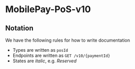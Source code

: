 # MobilePay-PoS-v10

## Notation
We have the following rules for how to write documentation
* Types are written as `posId`
* Endpoints are written as `GET /v10/{paymentId}`
* States are *italic*, e.g. *Reserved*
